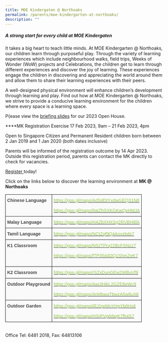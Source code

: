 ```yaml
---
title: MOE Kindergaten @ Northoaks
permalink: /parents/moe-kindergarten-at-northoaks/
description: ""
---
```

##### A strong start for every child at MOE Kindergaten

It takes a big heart to teach little minds. At MOE Kindergarten @ Northoaks, our children learn through purposeful play. Through the variety of learning experiences which include neighbourhood walks, field trips, Weeks of Wonder (WoW) projects and Celebrations, the children get to learn through different experiences and discover the joy of learning. These experiences engage the children in discovering and appreciating the world around them and allow them to share their learning experiences with their peers.
<br>

A well-designed physical environment will enhance children’s development through learning and play. Find out how at MOE Kindergarten @ Northoaks, we strive to provide a conducive learning environment for the children where every space is a learning space. 

P{ease view the [briefing slides]() for our 2023 Open House.

****MK Registration Exercise 17 Feb 2023, 9am – 21 Feb 2023, 4pm

Open to Singapore Citizen and Permanent Resident children born between 2 Jan 2019 and 1 Jan 2020 (both dates inclusive) 

Parents will be informed of the registration outcome by 14 Apr 2023. Outside this registration period, parents can contact the MK directly to check for vacancies.

[Register ](https://go.gov.sg/mk-register ) today!




Click on the links below to discover the learning environment at **MK @ Northoaks**

<style type="text/css">
.tg  {border-collapse:collapse;border-spacing:0;}
.tg td{border-color:black;border-style:solid;border-width:1px;font-family:Arial, sans-serif;font-size:14px;
  overflow:hidden;padding:10px 5px;word-break:normal;}
.tg th{border-color:black;border-style:solid;border-width:1px;font-family:Arial, sans-serif;font-size:14px;
  font-weight:normal;overflow:hidden;padding:10px 5px;word-break:normal;}
.tg .tg-ihm3{background-color:#FAFAFA;color:#454545;font-weight:bold;text-align:left;vertical-align:top}
.tg .tg-69tb{background-color:#FAFAFA;color:#90C446;text-align:left;text-decoration:underline;vertical-align:top}
.tg .tg-15z8{background-color:#FAFAFA;color:#454545;text-align:left;vertical-align:top}
</style>
<table class="tg">
<thead>
  <tr>
    <th class="tg-15z8"><span style="font-weight:bold;font-style:inherit">Chinese Language</span></th>
    <th class="tg-69tb"><a href="https://goo.gl/maps/AdSdDtYxdwGEQS1N8"><span style="font-weight:inherit;font-style:inherit;text-decoration:none;color:#90C446">https://goo.gl/maps/AdSdDtYxdwGEQS1N8</span></a><br><br><a href="https://goo.gl/maps/6atZhSXKGKwQvHMJA"><span style="font-weight:inherit;font-style:inherit;text-decoration:none;color:#90C446">https://goo.gl/maps/6atZhSXKGKwQvHMJA</span></a><br></th>
  </tr>
</thead>
<tbody>
  <tr>
    <td class="tg-ihm3"><span style="font-weight:bold;font-style:inherit">Malay Language</span></td>
    <td class="tg-69tb"><a href="https://goo.gl/maps/HAZbXHXSg2RVBH6fA"><span style="font-weight:inherit;font-style:inherit;text-decoration:none;color:#90C446">https://goo.gl/maps/HAZbXHXSg2RVBH6fA</span></a><br></td>
  </tr>
  <tr>
    <td class="tg-ihm3"><span style="font-weight:bold;font-style:inherit">Tamil Language</span></td>
    <td class="tg-69tb"><a href="https://goo.gl/maps/NCtZqf9Q4Aovzbds7"><span style="font-weight:inherit;font-style:inherit;text-decoration:none;color:#90C446">https://goo.gl/maps/NCtZqf9Q4Aovzbds7</span></a><br></td>
  </tr>
  <tr>
    <td class="tg-ihm3"><span style="font-weight:bold;font-style:inherit">K1 Classroom</span></td>
    <td class="tg-69tb"><a href="https://goo.gl/maps/N52TPrq22BcFSNzz7"><span style="font-weight:inherit;font-style:inherit;text-decoration:none;color:#90C446">https://goo.gl/maps/N52TPrq22BcFSNzz7</span></a><br><br><a href="https://goo.gl/maps/fTP35d4DQ1ShmZeK7"><span style="font-weight:inherit;font-style:inherit;text-decoration:none;color:#90C446">https://goo.gl/maps/fTP35d4DQ1ShmZeK7</span></a><br><br></td>
  </tr>
  <tr>
    <td class="tg-ihm3"><span style="font-weight:bold;font-style:inherit">K2 Classroom</span></td>
    <td class="tg-69tb"><a href="https://goo.gl/maps/rSZxDunGEw2WBuVf8"><span style="font-weight:inherit;font-style:inherit;text-decoration:none;color:#90C446">https://goo.gl/maps/rSZxDunGEw2WBuVf8</span></a><br></td>
  </tr>
  <tr>
    <td class="tg-ihm3"><span style="font-weight:bold;font-style:inherit">Outdoor Playground</span></td>
    <td class="tg-69tb"><a href="https://goo.gl/maps/4as3HikL2GZE6eWc9"><span style="font-weight:normal;font-style:inherit;text-decoration:none;color:#90C446">https://goo.gl/maps/4as3HikL2GZE6eWc9</span></a><br><br><a href="https://goo.gl/maps/4nMbwaTbwzA5w8uX6"><span style="font-weight:inherit;font-style:inherit;text-decoration:none;color:#90C446">https://goo.gl/maps/4nMbwaTbwzA5w8uX6</span></a></td>
  </tr>
  <tr>
    <td class="tg-ihm3"><span style="font-weight:bold;font-style:inherit">Outdoor Garden</span></td>
    <td class="tg-69tb"><a href="https://goo.gl/maps/iRJ1prMnYHpYb8Hs6"><span style="font-weight:normal;font-style:inherit;text-decoration:none;color:#90C446">https://goo.gl/maps/iRJ1prMnYHpYb8Hs6</span></a><br><br><a href="https://goo.gl/maps/HSrPVp6rbqK7fh4S7"><span style="font-weight:inherit;font-style:inherit;text-decoration:none;color:#90C446">https://goo.gl/maps/HSrPVp6rbqK7fh4S7</span></a></td>
  </tr>
</tbody>
</table>
<br>
Office Tel: 6481 2018, Fax: 64813106